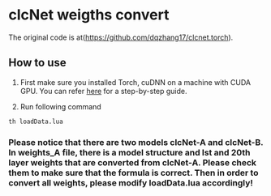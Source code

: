 # clcNet weigths convert

The original code is at(https://github.com/dqzhang17/clcnet.torch).

## How to use 

1. First make sure you installed Torch, cuDNN on a machine with CUDA GPU. You can refer  [here](https://github.com/facebook/fb.resnet.torch/blob/master/INSTALL.md) for a step-by-step guide.

2. Run following command 
```bash
th loadData.lua
```

### Please notice that there are two models clcNet-A and clcNet-B. In weights_A file, there is a model structure and lst and 20th layer weights that are converted from clcNet-A. Please check them to make sure that the formula is correct. Then in order to convert all weights, please modify loadData.lua accordingly!
